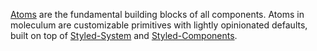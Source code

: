 [Atoms](http://bradfrost.com/blog/post/atomic-web-design/#atoms) are the fundamental building blocks of all components. Atoms in moleculum are customizable primitives with lightly opinionated defaults, built on top of [Styled-System](https://styled-system.com/) and [Styled-Components](https://www.styled-components.com/).